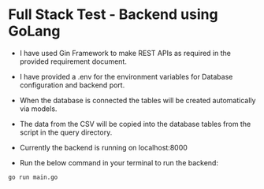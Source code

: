 # Full Stack Test - Backend using GoLang

- I have used Gin Framework to make REST APIs as required in the provided requirement document. 

- I have provided a .env for the environment variables for Database configuration and backend port.

- When the database is connected the tables will be created automatically via models.

- The data from the CSV will be copied into the database tables from the script in the query directory.

- Currently the backend is running on localhost:8000

- Run the below command in your terminal to run the backend:

```
go run main.go
```


